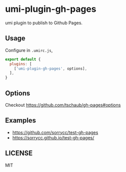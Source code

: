 # umi-plugin-gh-pages

umi plugin to publish to Github Pages.

## Usage

Configure in `.umirc.js`,

```js
export default {
  plugins: [
    ['umi-plugin-gh-pages', options],
  ],
}
```

## Options

Checkout https://github.com/tschaub/gh-pages#options

## Examples

* https://github.com/sorrycc/test-gh-pages
* https://sorrycc.github.io/test-gh-pages/

## LICENSE

MIT

